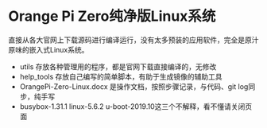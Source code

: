 # Orange Pi Zero纯净版Linux系统

直接从各大官网上下载源码进行编译运行，没有太多预装的应用软件，完全是原汁原味的嵌入式Linux系统。

* utils 存放各种管理用的程序，都是官网下载直接编译的，无修改
* help_tools 存放自己编写的简单脚本，有助于生成镜像的辅助工具
* OrangePi-Zero-Linux.docx 是操作文档，按照步骤记录，与代码、git log同步，纯手写
* busybox-1.31.1  linux-5.6.2  u-boot-2019.10这三个不解释，看不懂请关闭页面
